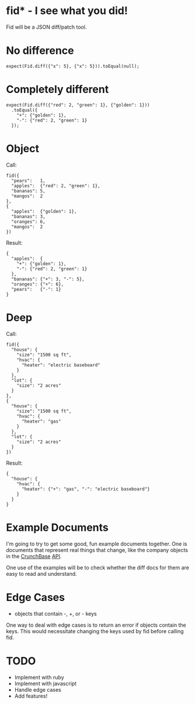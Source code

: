 # fid\* - I see what you did!

Fid will be a JSON diff/patch tool.

# No difference

    expect(Fid.diff({"x": 5}, {"x": 5})).toEqual(null);

# Completely different

    expect(Fid.diff({"red": 2, "green": 1}, {"golden": 1}))
      .toEqual({
        "+": {"golden": 1},
        "-": {"red": 2, "green": 1}
      });

# Object

Call:

    fid({
      "pears":   1,
      "apples":  {"red": 2, "green": 1},
      "bananas": 5,
      "mangos":  2
    },
    {
      "apples":  {"golden": 1},
      "bananas": 3,
      "oranges": 6,
      "mangos":  2
    })

Result:

    {
      "apples":  {
        "+": {"golden": 1},
        "-": {"red": 2, "green": 1}
      },
      "bananas": {"+": 3, "-": 5},
      "oranges": {"+": 6},
      "pears":   {"-": 1}
    }

# Deep

Call:

    fid({
      "house": {
        "size": "1500 sq ft",
        "hvac": {
          "heater": "electric baseboard"
        }
      },
      "lot": {
        "size": "2 acres"
      }
    },
    {
      "house": {
        "size": "1500 sq ft",
        "hvac": {
          "heater": "gas"
        }
      },
      "lot": {
        "size": "2 acres"
      }
    })

Result:

    {
      "house": {
        "hvac": {
          "heater": {"+": "gas", "-": "electric baseboard"}
        }
      }
    }

# Example Documents

I'm going to try to get some good, fun example documents together.
One is documents that represent real things that change, like the
company objects in the
[CrunchBase](http://www.crunchbase.com/help/api)
[API](http://groups.google.com/group/crunchbase-api/web/api-v1-documentation).

One use of the examples will be to check whether the diff docs for them are
easy to read and understand.

# Edge Cases

* objects that contain -, +, or - keys

One way to deal with edge cases is to return an error if objects contain the keys.
This would necessitate changing the keys used by fid before calling fid.

# TODO

* Implement with ruby
* Implement with javascript
* Handle edge cases
* Add features!

